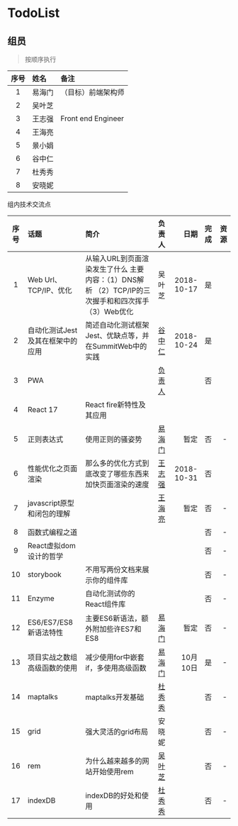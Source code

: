 # TodoList

## 组员

> 按顺序执行

|序号|姓名|备注|
|:--:|:--|:--|
|1|易海门|（目标）前端架构师|
|2|吴叶芝||
|3|王志强|Front end Engineer|
|4|王海亮||
|5|景小娟||
|6|谷中仁||
|7|杜秀秀||
|8|安晓妮||

组内技术交流点

|序号|话题|简介|负责人|日期|完成|资源|
|:--:|:--|:--|:--:|--:|:--|--:|
|1|Web Url、TCP/IP、优化|从输入URL到页面渲染发生了什么  主要内容：（1）DNS解析 （2）TCP/IP的三次握手和和四次挥手 （3）Web优化 |吴叶芝|2018-10-17|是||
|2|自动化测试Jest及其在框架中的应用|简述自动化测试框架Jest、优缺点等，并在SummitWeb中的实践|[谷中仁](https://github.com/guzhongren)|2018-10-24|是||
|3|PWA||[负责人]()||否||
|4|React 17|React fire新特性及其应用|||||
|5|正则表达式|使用正则的骚姿势|[易海门](https://github.com/haihaio)|暂定|否|-|
|6|性能优化之页面渲染|那么多的优化方式到底改变了哪些东西来加快页面渲染的速度| [王志强](https://github.com/MisterAlexHunt) |2018-10-31| 否 ||
|7|javascript原型和闭包的理解||[王海亮](https://github.com/mozi01)|暂定|否|-|
|8|函数式编程之道||||否|-|
|9|React虚拟dom设计的哲学||||否|-|
|10|storybook|不用写两份文档来展示你的组件库|||否|-|
|11|Enzyme|自动化测试你的React组件库|||否|-|
|12|ES6/ES7/ES8新语法特性|主要ES6新语法，额外附加些许ES7和ES8|[易海门](https://github.com/haihaio)|暂定|否|-|
|13|项目实战之数组高级函数的使用|减少使用for中嵌套if，多使用高级函数|[易海门](https://github.com/haihaio)|10月10日|是|-|
|14|maptalks|maptalks开发基础|[杜秀秀](https://github.com/dxiuxiu)||否|-|
|15|grid|强大灵活的grid布局|安晓妮||否|-|
|16|rem|为什么越来越多的网站开始使用rem|[吴叶芝](https://github.com/wuyezhi0613)||否|-|
|17|indexDB|indexDB的好处和使用|[杜秀秀](https://github.com/dxiuxiu)||否|-|
